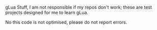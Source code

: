 gLua Stuff, I am not responsible if my repos don't work; these are test projects designed for me to learn gLua. 

No this code is not optimised, please do not report errors.

